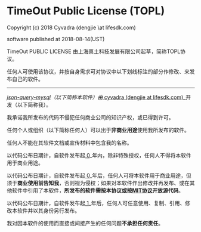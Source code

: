 # TimeOut Public License (TOPL)

Copyright (c) 2018 Cyvadra (dengjie \at lifesdk.com)

software published at 2018-08-14(UST)

TimeOut PUBLIC LICENSE 由上海禀土科技发展有限公司起草，简称TOPL协议。

任何人可使用该协议，并按自身需求可对协议中以下划线标注的部分作修改、来发布自己的软件。

------

_<u> json-query-mysql</u>（以下简称本软件）由_<u> cyvadra (dengjie at lifesdk.com)</u>_开发（以下简称我）。

我承诺我所发布的代码不侵犯任何商业公司的知识产权，或已得到许可。

任何个人或组织（以下简称任何人）可以出于**非商业用途**使用我所发布的软件。

任何人不能在其软件文档或宣传材料中包含我的名称。

以代码公布日期计，自软件发布起<u>  0</u>_年内，除非特殊授权，任何人不得将本软件用于商业用途。

以代码公布日期计，自软件发布起<u>  0</u>_年后，任何人可将本软件用于商业用途，但须于**商业使用前告知我**，否则视为侵权；如果对本软件作出修改并再发布、或在其他软件中引用了本软件，**所发布的软件需按本协议或按[MIT协议](https://mit-license.org)开放源代码**。

以代码公布日期计，自软件发布起<u>  1</u>_年后，任何人可任意使用、复制、引用、修改本软件并以其身份另行发布。

我对因本软件的使用而直接或间接产生的任何问题**不承担任何责任**。
